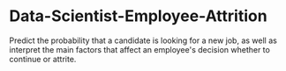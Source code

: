 # Data-Scientist-Employee-Attrition
Predict the probability that a candidate is looking for a new job, as well as interpret the main factors that affect an employee's decision whether to continue or attrite.
